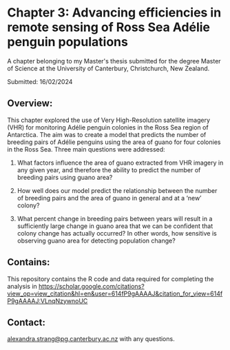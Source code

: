 # Chapter 3: Advancing efficiencies in remote sensing of Ross Sea Adélie penguin populations
A chapter belonging to my Master's thesis submitted for the degree Master of Science at the University of Canterbury, Christchurch, New Zealand. 

Submitted: 16/02/2024

## Overview:
This chapter explored the use of Very High-Resolution satellite imagery (VHR) for monitoring Adélie penguin colonies in the Ross Sea region of Antarctica. The aim was to create a model that predicts the number of breeding pairs of Adélie penguins using the area of guano for four colonies in the Ross Sea. Three main questions were addressed: 

  1) What factors influence the area of guano extracted from VHR imagery in any given year, and therefore the ability to predict the number of breeding pairs using       guano area?

  2) How well does our model predict the relationship between the number of breeding pairs and the area of guano in general and at a ‘new’ colony?

  3) What percent change in breeding pairs between years will result in a sufficiently large change in guano area that we can be confident that colony change has        actually occurred? In other words, how sensitive is observing guano area for detecting population change?

## Contains:
This repository contains the R code and data required for completing the analysis in https://scholar.google.com/citations?view_op=view_citation&hl=en&user=614fP9gAAAAJ&citation_for_view=614fP9gAAAAJ:VLnqNzywnoUC

## Contact:
alexandra.strang@pg.canterbury.ac.nz with any questions.

